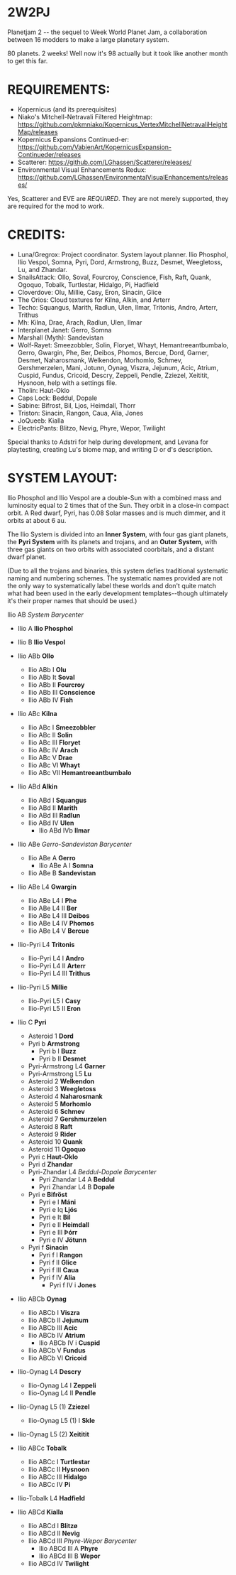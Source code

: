 # 2W2PJ
Planetjam 2 -- the sequel to Week World Planet Jam, a collaboration between 16 modders to make a large planetary system.

80 planets. 2 weeks!
Well now it's 98 actually but it took like another month to get this far.

# REQUIREMENTS:
* Kopernicus (and its prerequisites)
* Niako's Mitchell-Netravali Filtered Heightmap: https://github.com/pkmniako/Kopernicus_VertexMitchellNetravaliHeightMap/releases
* Kopernicus Expansions Continued-er: https://github.com/VabienArt/KopernicusExpansion-Continueder/releases
* Scatterer: https://github.com/LGhassen/Scatterer/releases/
* Environmental Visual Enhancements Redux: https://github.com/LGhassen/EnvironmentalVisualEnhancements/releases/

Yes, Scatterer and EVE are *REQUIRED*. They are not merely supported, they are required for the mod to work.

# CREDITS:
* Luna/Gregrox: Project coordinator. System layout planner. Ilio Phosphol, Ilio Vespol, Somna, Pyri, Dord, Armstrong, Buzz, Desmet, Weegletoss, Lu, and Zhandar.
* SnailsAttack: Ollo, Soval, Fourcroy, Conscience, Fish, Raft, Quank, Ogoquo, Tobalk, Turtlestar, Hidalgo, Pi, Hadfield
* Cloverdove: Olu, Millie, Casy, Eron, Sinacin, Glice
* The Orios: Cloud textures for Kilna, Alkin, and Arterr
* Techo: Squangus, Marith, Radlun, Ulen, Ilmar, Tritonis, Andro, Arterr, Trithus
* Mh: Kilna, Drae, Arach, Radlun, Ulen, Ilmar
* Interplanet Janet: Gerro, Somna
* Marshall (Myth): Sandevistan
* Wolf-Rayet: Smeezobbler, Solin, Floryet, Whayt, Hemantreeantbumbalo, Gerro, Gwargin, Phe, Ber, Deibos, Phomos, Bercue, Dord, Garner, Desmet, Naharosmank, Welkendon, Morhomlo, Schmev, Gershmerzelen, Mani, Jotunn, Oynag, Viszra, Jejunum, Acic, Atrium, Cuspid, Fundus, Cricoid, Descry, Zeppeli, Pendle, Zziezel, Xeititit, Hysnoon, help with a settings file.
* Tholin: Haut-Oklo
* Caps Lock: Beddul, Dopale
* Sabine: Bifrost, Bil, Ljos, Heimdall, Thorr
* Triston: Sinacin, Rangon, Caua, Alia, Jones
* JoQueeb: Kialla
* ElectricPants: Blitzo, Nevig, Phyre, Wepor, Twilight

Special thanks to Adstri for help during development, and Levana for playtesting, creating Lu's biome map, and writing D or d's description.

# SYSTEM LAYOUT:

Ilio Phosphol and Ilio Vespol are a double-Sun with a combined mass and luminosity equal to 2 times that of the Sun. They orbit in a close-in compact orbit. A Red dwarf, Pyri, has 0.08 Solar masses and is much dimmer, and it orbits at about 6 au.

The Ilio System is divided into an **Inner System**, with four gas giant planets, the **Pyri System** with its planets and trojans, and an **Outer System**, with three gas giants on two orbits with associated coorbitals, and a distant dwarf planet.

(Due to all the trojans and binaries, this system defies traditional systematic naming and numbering schemes. The systematic names provided are not the only way to systematically label these worlds and don't quite match what had been used in the early development templates--though ultimately it's their proper names that should be used.)

Ilio AB *System Barycenter*
* Ilio A **Ilio Phosphol**
* Ilio B **Ilio Vespol**
* Ilio ABb **Ollo**
    * Ilio ABb I **Olu**
    * Ilio ABb It **Soval**
    * Ilio ABb II **Fourcroy**
    * Ilio ABb III **Conscience**
    * Ilio ABb IV **Fish**
* Ilio ABc **Kilna**
    * Ilio ABc I **Smeezobbler**
    * Ilio ABc II **Solin**
    * Ilio ABc III **Floryet**
    * Ilio ABc IV **Arach**
    * Ilio ABc V **Drae**
    * Ilio ABc VI **Whayt**
    * Ilio ABc VII **Hemantreeantbumbalo**
* Ilio ABd **Alkin**
    * Ilio ABd I **Squangus**
    * Ilio ABd II **Marith**
    * Ilio ABd III **Radlun**
    * Ilio ABd IV **Ulen**
        * Ilio ABd IVb **Ilmar**
* Ilio ABe *Gerro-Sandevistan Barycenter*
    * Ilio ABe A **Gerro**
        * Ilio ABe A I **Somna**
    * Ilio ABe B **Sandevistan**
* Ilio ABe L4 **Gwargin**
    * Ilio ABe L4 I **Phe**
	* Ilio ABe L4 II **Ber**
	* Ilio ABe L4 III **Deibos**
	* Ilio ABe L4 IV **Phomos**
	* Ilio ABe L4 V **Bercue**

* Ilio-Pyri L4 **Tritonis**
    * Ilio-Pyri L4 I **Andro**
    * Ilio-Pyri L4 II **Arterr**
    * Ilio-Pyri L4 III **Trithus**
* Ilio-Pyri L5 **Millie**
    * Ilio-Pyri L5 I **Casy**
    * Ilio-Pyri L5 II **Eron**

* Ilio C **Pyri**
    * Asteroid 1 **Dord**
    * Pyri b **Armstrong**
        * Pyri b I **Buzz**
		* Pyri b II **Desmet**
    * Pyri-Armstrong L4 **Garner**
    * Pyri-Armstrong L5 **Lu**
    * Asteroid 2 **Welkendon**
    * Asteroid 3 **Weegletoss**
    * Asteroid 4 **Naharosmank**
    * Asteroid 5 **Morhomlo**
    * Asteroid 6 **Schmev**
    * Asteroid 7 **Gershmurzelen**
    * Asteroid 8 **Raft**
    * Asteroid 9 **Rider**
    * Asteroid 10 **Quank**
    * Asteroid 11 **Ogoquo**
    * Pyri c **Haut-Oklo**
    * Pyri d **Zhandar**
    * Pyri-Zhandar L4 *Beddul-Dopale Barycenter*
        * Pyri Zhandar L4 A **Beddul**
        * Pyri Zhandar L4 B **Dopale**
    * Pyri e **Bifröst**
        * Pyri e I **Máni**
        * Pyri e Iq **Ljós**
        * Pyri e It **Bil**
        * Pyri e II **Heimdall**
        * Pyri e III **Þórr**
        * Pyri e IV **Jötunn**
    * Pyri f **Sinacin**
        * Pyri f I **Rangon**
        * Pyri f II **Glice**
        * Pyri f III **Caua**
        * Pyri f IV **Alia**
            * Pyri f IV i **Jones**

* Ilio ABCb **Oynag**
    * Ilio ABCb I **Viszra**
    * Ilio ABCb II **Jejunum**
    * Ilio ABCb III **Acic**
    * Ilio ABCb IV **Atrium**
        * Ilio ABCb IV i **Cuspid**
    * Ilio ABCb V **Fundus**
    * Ilio ABCb VI **Cricoid**
* Ilio-Oynag L4 **Descry**
    * Ilio-Oynag L4 I **Zeppeli**
    * Ilio-Oynag L4 II **Pendle**
* Ilio-Oynag L5 (1) **Zziezel**
    * Ilio-Oynag L5 (1) I **Skle**
* Ilio-Oynag L5 (2) **Xeititit**
* Ilio ABCc **Tobalk**
    * Ilio ABCc I **Turtlestar**
    * Ilio ABCc II **Hysnoon**
    * Ilio ABCc III **Hidalgo**
    * Ilio ABCc IV **Pi**
* Ilio-Tobalk L4 **Hadfield**
* Ilio ABCd **Kialla**
    * Ilio ABCd I **Blitzø**
    * Ilio ABCd II **Nevig**
    * Ilio ABCd III *Phyre-Wepor Barycenter*
        * Ilio ABCd III A **Phyre**
        * Ilio ABCd III B **Wepor**
    * Ilio ABCd IV **Twilight**
